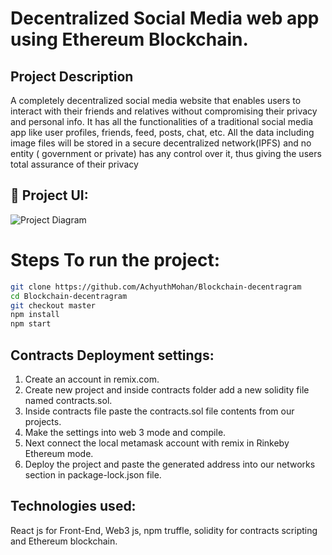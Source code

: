 # Decentralized Social Media web app using Ethereum Blockchain.

## Project Description
A completely decentralized social media website that enables users to interact with their friends and relatives without compromising their privacy and personal info. It has all the functionalities of a traditional social media app like user profiles, friends, feed, posts, chat, etc. All the data including image files will be stored in a secure decentralized network(IPFS) and no entity ( government or private) has any control over it, thus giving the users total assurance of their privacy

 ## 🔧 Project UI:
![Project Diagram](https://github.com/AchyuthMohan/Blockchain-decentragram/blob/master/public/images/Screenshot%20(24).png) 
# Steps To run the project:
```bash
git clone https://github.com/AchyuthMohan/Blockchain-decentragram
cd Blockchain-decentragram
git checkout master
npm install
npm start
```
## Contracts Deployment settings:
1. Create an account in remix.com.
2. Create new project and inside contracts folder add a new solidity file named contracts.sol.
3. Inside contracts file paste the contracts.sol file contents from our projects.
4. Make the settings into web 3 mode and compile.
5. Next connect the local metamask account with remix in Rinkeby Ethereum mode.
6. Deploy the project and paste the generated address into our networks section in package-lock.json file.

## Technologies used:
 React js for Front-End, Web3 js, npm truffle, solidity for contracts scripting and Ethereum blockchain.
